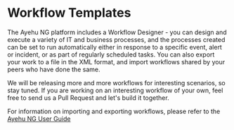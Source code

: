 # Workflow Templates
The Ayehu NG platform includes a Workflow Designer - you can design and execute a variety of IT and business processes, and the processes created can be set to run automatically either in response to a specific event, alert or incident, or as part of regularly scheduled tasks. You can also export your work to a file in the XML format, and import workflows shared by your peers who have done the same.

We will be releasing more and more workflows for interesting scenarios, so stay tuned. If you are working on an interesting workflow of your own, feel free to send us a Pull Request and let's build it together.

For information on importing and exporting workflows, please refer to the [Ayehu NG User Guide](https://support.ayehu.com/hc/en-us/articles/360010539853-Ayehu-NG-User-Guide)

